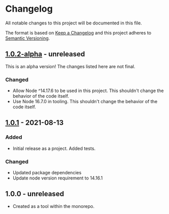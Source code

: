 # Changelog

All notable changes to this project will be documented in this file.

The format is based on [Keep a Changelog](https://keepachangelog.com/en/1.0.0/)
and this project adheres to [Semantic Versioning](https://semver.org/spec/v2.0.0.html).

## [1.0.2-alpha] - unreleased

This is an alpha version! The changes listed here are not final.

### Changed
- Allow Node ^14.17.6 to be used in this project. This shouldn't change the behavior of the code itself.
- Use Node 16.7.0 in tooling. This shouldn't change the behavior of the code itself.

## [1.0.1] - 2021-08-13
### Added
- Initial release as a project. Added tests.

### Changed
- Updated package dependencies
- Update node version requirement to 14.16.1

## 1.0.0 - unreleased

* Created as a tool within the monorepo.

[1.0.2-alpha]: https://github.com/Automattic/eslint-changed/compare/1.0.1...1.0.2-alpha
[1.0.1]: https://github.com/Automattic/eslint-changed/compare/1.0.0...1.0.1
